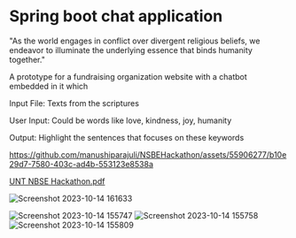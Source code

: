 # Spring boot chat application

"As the world engages in conflict over divergent religious beliefs, we endeavor to illuminate the underlying essence that binds humanity together."

A prototype for a fundraising organization website with a chatbot embedded in it which 

Input File: Texts from the scriptures

User Input: Could be words like love, kindness, joy, humanity

Output: Highlight the sentences that focuses on these keywords


https://github.com/manushiparajuli/NSBEHackathon/assets/55906277/b10e29d7-7580-403c-ad4b-553123e8538a

[UNT NBSE Hackathon.pdf](https://github.com/manushiparajuli/NSBEHackathon/files/12908063/UNT.NBSE.Hackathon.pdf)


![Screenshot 2023-10-14 161633](https://github.com/manushiparajuli/NSBEHackathon/assets/55906277/a06dbbe5-97d1-4825-bdfa-f5a2ee53286d)

![Screenshot 2023-10-14 155747](https://github.com/manushiparajuli/NSBEHackathon/assets/55906277/031cf460-e297-40f1-8a6e-017bf9ca5a2a)
![Screenshot 2023-10-14 155758](https://github.com/manushiparajuli/NSBEHackathon/assets/55906277/9f140c40-4147-4889-8b23-461b2c0bf8ab)
![Screenshot 2023-10-14 155809](https://github.com/manushiparajuli/NSBEHackathon/assets/55906277/165417a9-6d79-4bbb-ac0d-7b58ce0a3ee2)

